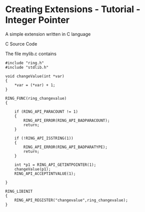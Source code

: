 Creating Extensions - Tutorial - Integer Pointer
================================================

A simple extension written in C language

C Source Code

The file mylib.c contains

	#include "ring.h"
	#include "stdlib.h"

	void changeValue(int *var)
	{
		*var = (*var) + 1;
	}

	RING_FUNC(ring_changevalue)
	{

		if (RING_API_PARACOUNT != 1)
		{
			RING_API_ERROR(RING_API_BADPARACOUNT);
			return;
		}

		if (!RING_API_ISSTRING(1))
		{
			RING_API_ERROR(RING_API_BADPARATYPE);
			return;
		}

		int *p1 = RING_API_GETINTPOINTER(1);
		changeValue(p1);
		RING_API_ACCEPTINTVALUE(1);

	}

	RING_LIBINIT
	{
		RING_API_REGISTER("changevalue",ring_changevalue);
	}



